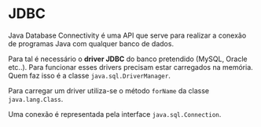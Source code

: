 # JDBC
Java Database Connectivity é uma API que serve para realizar a conexão de programas Java com qualquer banco de dados.

Para tal é necessário o **driver JDBC** do banco pretendido (MySQL, Oracle etc..). Para funcionar esses drivers precisam estar carregados na memória. Quem faz isso é a classe `java.sql.DriverManager`.

Para carregar um driver utiliza-se o método `forName` da classe `java.lang.Class`.

Uma conexão é representada pela interface `java.sql.Connection`. 